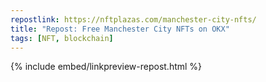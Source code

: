 ```yaml
---
repostlink: https://nftplazas.com/manchester-city-nfts/
title: "Repost: Free Manchester City NFTs on OKX"
tags: [NFT, blockchain]
---
```


{% include embed/linkpreview-repost.html %}
